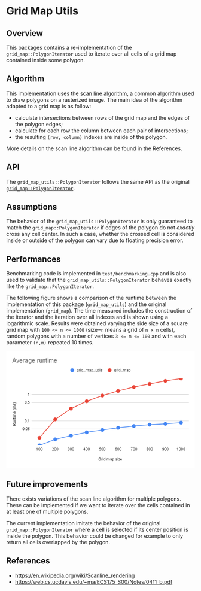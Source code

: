 # Grid Map Utils

## Overview

This packages contains a re-implementation of the `grid_map::PolygonIterator` used to iterate over
all cells of a grid map contained inside some polygon.

## Algorithm

This implementation uses the [scan line algorithm](https://en.wikipedia.org/wiki/Scanline_rendering),
a common algorithm used to draw polygons on a rasterized image.
The main idea of the algorithm adapted to a grid map is as follow:

- calculate intersections between rows of the grid map and the edges of the polygon edges;
- calculate for each row the column between each pair of intersections;
- the resulting `(row, column)` indexes are inside of the polygon.

More details on the scan line algorithm can be found in the References.

## API

The `grid_map_utils::PolygonIterator` follows the same API as the original [`grid_map::PolygonIterator`](https://docs.ros.org/en/kinetic/api/grid_map_core/html/classgrid__map_1_1PolygonIterator.html).

## Assumptions

The behavior of the `grid_map_utils::PolygonIterator` is only guaranteed to match the `grid_map::PolygonIterator` if edges of the polygon do not _exactly_ cross any cell center.
In such a case, whether the crossed cell is considered inside or outside of the polygon can vary due to floating precision error.

## Performances

Benchmarking code is implemented in `test/benchmarking.cpp` and is also used to validate that the `grid_map_utils::PolygonIterator` behaves exactly like the `grid_map::PolygonIterator`.

The following figure shows a comparison of the runtime between the implementation of this package (`grid_map_utils`) and the original implementation (`grid_map`).
The time measured includes the construction of the iterator and the iteration over all indexes and is shown using a logarithmic scale.
Results were obtained varying the side size of a square grid map with `100 <= n <= 1000` (size=`n` means a grid of `n x n` cells),
random polygons with a number of vertices `3 <= m <= 100` and with each parameter `(n,m)` repeated 10 times.

![Runtime comparison](media/runtime_comparison.png)

## Future improvements

There exists variations of the scan line algorithm for multiple polygons.
These can be implemented if we want to iterate over the cells contained in at least one of multiple polygons.

The current implementation imitate the behavior of the original `grid_map::PolygonIterator` where a cell is selected if its center position is inside the polygon.
This behavior could be changed for example to only return all cells overlapped by the polygon.

## References

- <https://en.wikipedia.org/wiki/Scanline_rendering>
- <https://web.cs.ucdavis.edu/~ma/ECS175_S00/Notes/0411_b.pdf>
